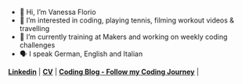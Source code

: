 - 👋 Hi, I’m Vanessa Florio
- 👀 I’m interested in coding, playing tennis, filming workout videos & travelling
- 🌱 I’m currently training at Makers and working on weekly coding challenges
- 🗣 I speak German, English and Italian

**[Linkedin](https://www.linkedin.com/in/vanessa-florio-73a495100/)** | **[CV](https://github.com/floriov/CV/edit/master/README.md)** | **[Coding Blog - Follow my Coding Journey](https://medium.com/@vanessarosef/hello-world-1a1fea611f00)** |

<!---
floriov/floriov is a ✨ special ✨ repository because its `README.md` (this file) appears on your GitHub profile.
You can click the Preview link to take a look at your changes.
--->
